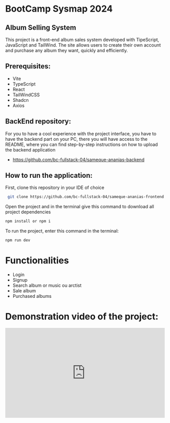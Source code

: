# BootCamp Sysmap 2024
## Album Selling System
This project is a front-end album sales system developed with TipeScript, JavaScript and TailWind. The site allows users to create their own account and purchase any album they want, quickly and efficiently.

## Prerequisites:
- Vite
- TypeScript
- React
- TailWindCSS
- Shadcn
- Axios

## BackEnd repository:
For you to have a cool experience with the project interface, you have to have the backend part on your PC, there you will have access to the README, where you can find step-by-step instructions on how to upload the backend application
- https://github.com/bc-fullstack-04/sameque-ananias-backend

## How to run the application:
First, clone this repository in your IDE of choice
 ```bash
  git clone https://github.com/bc-fullstack-04/sameque-ananias-frontend
 ```
Open the project and in the terminal give this command to download all project dependencies
```bash
npm install or npm i
```
To run the project, enter this command in the terminal:
```bash
npm run dev
```
# Functionalities
- Login
- Signup
- Search album or music ou arctist
- Sale album
- Purchased albums
# Demonstration video of the project:
<div style="padding:56.25% 0 0 0;position:relative;"><iframe src="https://player.vimeo.com/video/946011848?badge=0&amp;autopause=0&amp;player_id=0&amp;app_id=58479" frameborder="0" allow="autoplay; fullscreen; picture-in-picture; clipboard-write" style="position:absolute;top:0;left:0;width:100%;height:100%;" title="recording-2024-05-13-22-25-40"></iframe></div><script src="https://player.vimeo.com/api/player.js"></script>

